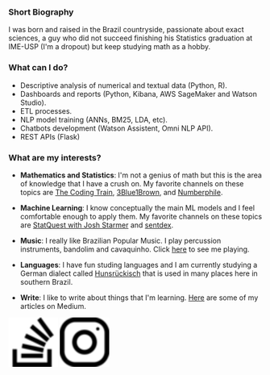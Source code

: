 
### Short Biography

I was born and raised in the Brazil countryside, passionate about exact sciences, a guy who did not succeed finishing his Statistics graduation at IME-USP (I'm a dropout) but keep studying math as a hobby.


### What can I do?

 * Descriptive analysis of numerical and textual data (Python, R).
 * Dashboards and reports (Python, Kibana, AWS SageMaker and Watson Studio).
 * ETL processes.
 * NLP model training (ANNs, BM25, LDA, etc).
 * Chatbots development (Watson Assistent, Omni NLP API).
 * REST APIs (Flask)

### What are my interests?


* **Mathematics and Statistics**: I'm not a genius of math but this is the area of knowledge that I have a crush on. My favorite channels on these topics are [The Coding Train](https://www.youtube.com/user/shiffman), [3Blue1Brown](https://www.youtube.com/channel/UCYO_jab_esuFRV4b17AJtAw), and [Numberphile](https://www.youtube.com/user/numberphile).

* **Machine Learning**: I know conceptually the main ML models and I feel comfortable enough to apply them. My favorite channels on these topics are [StatQuest with Josh Starmer](https://www.youtube.com/user/joshstarmer) and [sentdex](https://www.youtube.com/user/sentdex).

* **Music**: I really like Brazilian Popular Music. I play percussion instruments, bandolim and cavaquinho. Click [here](https://www.youtube.com/watch?v=Mx3BUHaibDI) to see me playing.

* **Languages**: I have fun studing languages and I am currently studying a German dialect called [Hunsrückisch](https://en.wikipedia.org/wiki/Hunsr%C3%BCckisch_dialect) that is used in many places here in southern Brazil. 

* **Write**: I like to write about things that I'm learning. [Here](https://clovesadriano.medium.com/) are some of my articles on Medium.

[![Foo](https://raw.githubusercontent.com/SClovesgtx/pics/4e9fe77bc8a4a16f746221a8f7eb77501106e04b/stack-overflow2.svg)](https://stackoverflow.com/users/6693125/cloves-paiva?tab=profile)   [![Foo](https://raw.githubusercontent.com/SClovesgtx/pics/6e248bc61e9bae48bb052d78ee9257f603564cdd/instagram2.svg)](https://www.instagram.com/clovesgtx/)
